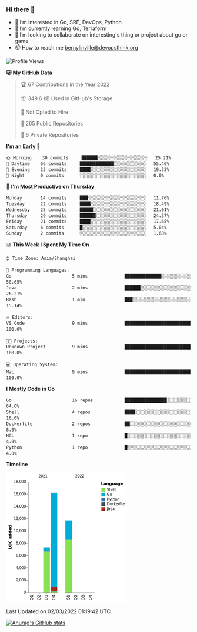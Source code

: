 ### Hi there 👋

- 👀 I’m interested in Go, SRE, DevOps, Python
- 🌱 I’m currently learning Go, Terraform
- 👯 I’m looking to collaborate on interesting's thing or project about go or game
- 📫 How to reach me bernylinville@devopsthink.org

<!--START_SECTION:waka-->
![Profile Views](http://img.shields.io/badge/Profile%20Views-1-blue)

**🐱 My GitHub Data** 

> 🏆 67 Contributions in the Year 2022
 > 
> 📦 349.6 kB Used in GitHub's Storage 
 > 
> 🚫 Not Opted to Hire
 > 
> 📜 265 Public Repositories 
 > 
> 🔑 6 Private Repositories  
 > 
**I'm an Early 🐤** 

```text
🌞 Morning    30 commits     ██████░░░░░░░░░░░░░░░░░░░   25.21% 
🌆 Daytime    66 commits     █████████████░░░░░░░░░░░░   55.46% 
🌃 Evening    23 commits     ████░░░░░░░░░░░░░░░░░░░░░   19.33% 
🌙 Night      0 commits      ░░░░░░░░░░░░░░░░░░░░░░░░░   0.0%

```
📅 **I'm Most Productive on Thursday** 

```text
Monday       14 commits     ███░░░░░░░░░░░░░░░░░░░░░░   11.76% 
Tuesday      22 commits     ████░░░░░░░░░░░░░░░░░░░░░   18.49% 
Wednesday    25 commits     █████░░░░░░░░░░░░░░░░░░░░   21.01% 
Thursday     29 commits     ██████░░░░░░░░░░░░░░░░░░░   24.37% 
Friday       21 commits     ████░░░░░░░░░░░░░░░░░░░░░   17.65% 
Saturday     6 commits      █░░░░░░░░░░░░░░░░░░░░░░░░   5.04% 
Sunday       2 commits      ░░░░░░░░░░░░░░░░░░░░░░░░░   1.68%

```


📊 **This Week I Spent My Time On** 

```text
⌚︎ Time Zone: Asia/Shanghai

💬 Programming Languages: 
Go                       5 mins              ██████████████░░░░░░░░░░░   58.65% 
Java                     2 mins              ██████░░░░░░░░░░░░░░░░░░░   26.21% 
Bash                     1 min               ███░░░░░░░░░░░░░░░░░░░░░░   15.14%

🔥 Editors: 
VS Code                  9 mins              █████████████████████████   100.0%

🐱‍💻 Projects: 
Unknown Project          9 mins              █████████████████████████   100.0%

💻 Operating System: 
Mac                      9 mins              █████████████████████████   100.0%

```

**I Mostly Code in Go** 

```text
Go                       16 repos            ████████████████░░░░░░░░░   64.0% 
Shell                    4 repos             ████░░░░░░░░░░░░░░░░░░░░░   16.0% 
Dockerfile               2 repos             ██░░░░░░░░░░░░░░░░░░░░░░░   8.0% 
HCL                      1 repo              █░░░░░░░░░░░░░░░░░░░░░░░░   4.0% 
Python                   1 repo              █░░░░░░░░░░░░░░░░░░░░░░░░   4.0%

```


**Timeline**

![Chart not found](https://raw.githubusercontent.com/bernylinville/bernylinville/main/charts/bar_graph.png) 


 Last Updated on 02/03/2022 01:19:42 UTC
<!--END_SECTION:waka-->

[![Anurag's GitHub stats](https://github-readme-stats.vercel.app/api?username=bernylinville)](https://github.com/anuraghazra/github-readme-stats)


<!--
**kylechou-dunk/kylechou-dunk** is a ✨ _special_ ✨ repository because its `README.md` (this file) appears on your GitHub profile.

Here are some ideas to get you started:

- 🔭 I’m currently working on ...
- 🌱 I’m currently learning ...
- 👯 I’m looking to collaborate on ...
- 🤔 I’m looking for help with ...
- 💬 Ask me about ...
- 📫 How to reach me: ...
- 😄 Pronouns: ...
- ⚡ Fun fact: ...
-->
